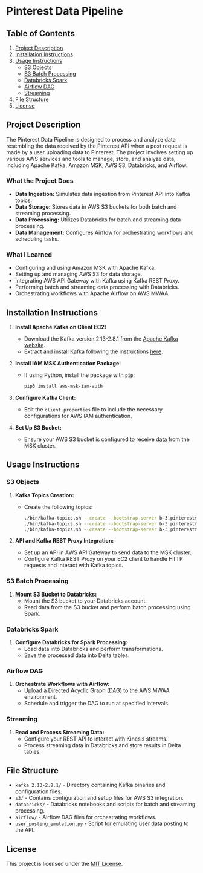 # Pinterest Data Pipeline

## Table of Contents

1. [Project Description](#project-description)
2. [Installation Instructions](#installation-instructions)
3. [Usage Instructions](#usage-instructions)
   - [S3 Objects](#s3-objects)
   - [S3 Batch Processing](#s3-batch-processing)
   - [Databricks Spark](#databricks-spark)
   - [Airflow DAG](#airflow-dag)
   - [Streaming](#streaming)
4. [File Structure](#file-structure)
5. [License](#license)

## Project Description

The Pinterest Data Pipeline is designed to process and analyze data resembling the data received by the Pinterest API when a post request is made by a user uploading data to Pinterest. The project involves setting up various AWS services and tools to manage, store, and analyze data, including Apache Kafka, Amazon MSK, AWS S3, Databricks, and Airflow.

### What the Project Does

- **Data Ingestion:** Simulates data ingestion from Pinterest API into Kafka topics.
- **Data Storage:** Stores data in AWS S3 buckets for both batch and streaming processing.
- **Data Processing:** Utilizes Databricks for batch and streaming data processing.
- **Data Management:** Configures Airflow for orchestrating workflows and scheduling tasks.

### What I Learned

- Configuring and using Amazon MSK with Apache Kafka.
- Setting up and managing AWS S3 for data storage.
- Integrating AWS API Gateway with Kafka using Kafka REST Proxy.
- Performing batch and streaming data processing with Databricks.
- Orchestrating workflows with Apache Airflow on AWS MWAA.

## Installation Instructions

1. **Install Apache Kafka on Client EC2:**
   - Download the Kafka version 2.13-2.8.1 from the [Apache Kafka website](https://kafka.apache.org/downloads).
   - Extract and install Kafka following the instructions [here](https://kafka.apache.org/quickstart).

2. **Install IAM MSK Authentication Package:**
   - If using Python, install the package with `pip`:
     ```bash
     pip3 install aws-msk-iam-auth
     ```

3. **Configure Kafka Client:**
   - Edit the `client.properties` file to include the necessary configurations for AWS IAM authentication.

4. **Set Up S3 Bucket:**
   - Ensure your AWS S3 bucket is configured to receive data from the MSK cluster.

## Usage Instructions

### S3 Objects

1. **Kafka Topics Creation:**
   - Create the following topics:
     ```bash
     ./bin/kafka-topics.sh --create --bootstrap-server b-3.pinterestmskcluster.w8g8jt.c12.kafka.us-east-1.amazonaws.com:9098,b-2.pinterestmskcluster.w8g8jt.c12.kafka.us-east-1.amazonaws.com:9098,b-1.pinterestmskcluster.w8g8jt.c12.kafka.us-east-1.amazonaws.com:9098 --replication-factor 3 --partitions 3 --topic 1226d593b7e7.pin
     ./bin/kafka-topics.sh --create --bootstrap-server b-3.pinterestmskcluster.w8g8jt.c12.kafka.us-east-1.amazonaws.com:9098,b-2.pinterestmskcluster.w8g8jt.c12.kafka.us-east-1.amazonaws.com:9098,b-1.pinterestmskcluster.w8g8jt.c12.kafka.us-east-1.amazonaws.com:9098 --replication-factor 3 --partitions 3 --topic 1226d593b7e7.geo
     ./bin/kafka-topics.sh --create --bootstrap-server b-3.pinterestmskcluster.w8g8jt.c12.kafka.us-east-1.amazonaws.com:9098,b-2.pinterestmskcluster.w8g8jt.c12.kafka.us-east-1.amazonaws.com:9098,b-1.pinterestmskcluster.w8g8jt.c12.kafka.us-east-1.amazonaws.com:9098 --replication-factor 3 --partitions 3 --topic 1226d593b7e7.user
     ```

2. **API and Kafka REST Proxy Integration:**
   - Set up an API in AWS API Gateway to send data to the MSK cluster.
   - Configure Kafka REST Proxy on your EC2 client to handle HTTP requests and interact with Kafka topics.

### S3 Batch Processing

1. **Mount S3 Bucket to Databricks:**
   - Mount the S3 bucket to your Databricks account.
   - Read data from the S3 bucket and perform batch processing using Spark.

### Databricks Spark

1. **Configure Databricks for Spark Processing:**
   - Load data into Databricks and perform transformations.
   - Save the processed data into Delta tables.

### Airflow DAG

1. **Orchestrate Workflows with Airflow:**
   - Upload a Directed Acyclic Graph (DAG) to the AWS MWAA environment.
   - Schedule and trigger the DAG to run at specified intervals.

### Streaming

1. **Read and Process Streaming Data:**
   - Configure your REST API to interact with Kinesis streams.
   - Process streaming data in Databricks and store results in Delta tables.

## File Structure

- `kafka_2.13-2.8.1/` - Directory containing Kafka binaries and configuration files.
- `s3/` - Contains configuration and setup files for AWS S3 integration.
- `databricks/` - Databricks notebooks and scripts for batch and streaming processing.
- `airflow/` - Airflow DAG files for orchestrating workflows.
- `user_posting_emulation.py` - Script for emulating user data posting to the API.

## License

This project is licensed under the [MIT License](LICENSE).

